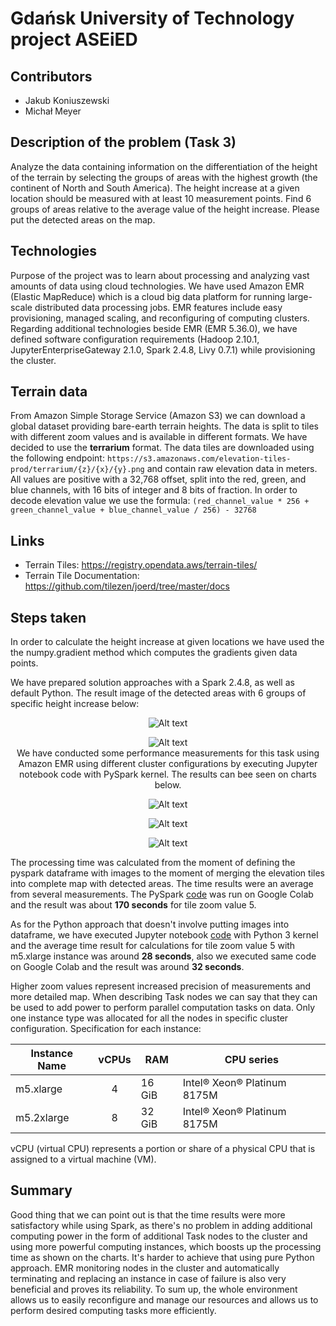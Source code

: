 
# Gdańsk University of Technology project ASEiED

## Contributors
- Jakub Koniuszewski
- Michał Meyer

## Description of the problem (Task 3)
Analyze the data containing information on the differentiation of the height of the terrain
by selecting the groups of areas with the highest growth (the continent of North and South America). 
The height increase at a given location should be measured with at least 10 measurement points.
Find 6 groups of areas relative to the average value of the height increase. Please put the detected areas on the map.

## Technologies
Purpose of the project was to learn about processing and analyzing vast amounts of data using cloud technologies. 
We have used Amazon EMR (Elastic MapReduce) which is a cloud big data platform for running large-scale distributed
data processing jobs. EMR features include easy provisioning, managed scaling, and reconfiguring of computing clusters.
Regarding additional technologies beside EMR (EMR 5.36.0), we have defined software configuration requirements (Hadoop 2.10.1, JupyterEnterpriseGateway 2.1.0, Spark 2.4.8, Livy 0.7.1) while provisioning the cluster.

## Terrain data
From Amazon Simple Storage Service (Amazon S3) we can download a global dataset providing bare-earth terrain heights.
The data is split to tiles with different zoom values and is available in different formats. We have decided to use the 
**terrarium** format. The data tiles are downloaded using the following endpoint:
```https://s3.amazonaws.com/elevation-tiles-prod/terrarium/{z}/{x}/{y}.png``` and contain raw elevation data
in meters. All values are positive with a 32,768 offset, split into the red, green, and blue channels, 
with 16 bits of integer and 8 bits of fraction. In order to decode elevation value we use the formula:
```(red_channel_value * 256 + green_channel_value + blue_channel_value / 256) - 32768```

## Links
- Terrain Tiles: https://registry.opendata.aws/terrain-tiles/
- Terrain Tile Documentation: https://github.com/tilezen/joerd/tree/master/docs

## Steps taken
In order to calculate the height increase at given locations we have used the the numpy.gradient method which 
computes the gradients given data points.

We have prepared solution approaches with a Spark 2.4.8, as well as default Python.
The result image of the detected areas with 6 groups of specific height increase below:
<br/>
<p align="center"><img src="images/gradient_map.png" alt="Alt text" style="display: inline-block; margin: 0 auto; max-width: 550px">
<br/>
<p align="center"><img src="images/gradient_chart.png" alt="Alt text" style="display: inline-block; margin: 0 auto; max-width: 200px">
<br/>
We have conducted some performance measurements for this task using Amazon EMR using 
different cluster configurations by executing Jupyter notebook code with PySpark kernel.
The results can bee seen on charts below.
<br/>
<p align="center"><img src="images/plot_1.png" alt="Alt text" style="display: inline-block; margin: 0 auto; max-width: 550px"><br/>
<p align="center"><img src="images/plot_2.png" alt="Alt text" style="display: inline-block; margin: 0 auto; max-width: 550px"><br/>
<p align="center"><img src="images/plot_3.png" alt="Alt text" style="display: inline-block; margin: 0 auto; max-width: 550px"><br/>

The processing time was calculated from the moment of defining the pyspark dataframe with images to the moment
of merging the elevation tiles into complete map with detected areas.
The time results were an average from several measurements. 
The PySpark [code](ASEIED_PYSPARK.ipynb) was run on Google Colab and the result was about **170 seconds** for tile zoom value 5.

As for the Python approach that doesn't involve putting images into dataframe,
we have executed Jupyter notebook [code](ASEIED_PURE_PYTHON.ipynb) with Python 3 kernel and the average time result for calculations for tile zoom 
value 5 with m5.xlarge instance was around **28 seconds**, also we executed same code on Google Colab and the result
was around **32 seconds**.

Higher zoom values represent increased precision of measurements and more detailed map. 
When describing Task nodes we can say that they can be used to add power to perform parallel computation tasks on data.
Only one instance type was allocated for all the nodes in specific cluster configuration.
Specification for each instance: 

| Instance Name | vCPUs | RAM    | CPU series |
|---------------|:-----:|--------|------------|
| m5.xlarge     |   4   | 16 GiB | Intel® Xeon® Platinum 8175M  |
| m5.2xlarge    |   8   | 32 GiB | Intel® Xeon® Platinum 8175M  |

vCPU (virtual CPU) represents a portion or share of a physical CPU that is assigned to a virtual machine (VM).

## Summary

Good thing that we can point out is that the time results were more satisfactory while using Spark, 
as there's no problem in adding additional computing power in the form of additional Task nodes to the cluster and using more powerful computing instances,
which boosts up the processing time as shown on the charts. It's harder to achieve that using pure Python approach.
EMR monitoring nodes in the cluster and automatically terminating and replacing an instance in case of failure is 
also very beneficial and proves its reliability. To sum up, the whole environment allows us to easily 
reconfigure and manage our resources and allows us to perform desired computing tasks more efficiently.
